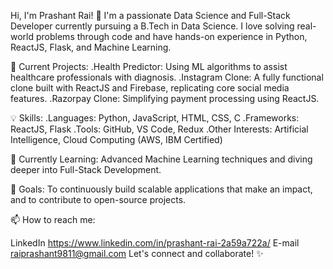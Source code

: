 Hi, I'm Prashant Rai! 👋
I'm a passionate Data Science and Full-Stack Developer currently pursuing a B.Tech in Data Science. I love solving real-world problems through code and have hands-on experience in Python, ReactJS, Flask, and Machine Learning.

🔭 Current Projects:
.Health Predictor: Using ML algorithms to assist healthcare professionals with diagnosis.
.Instagram Clone: A fully functional clone built with ReactJS and Firebase, replicating core social media features.
.Razorpay Clone: Simplifying payment processing using ReactJS.

💡 Skills:
.Languages: Python, JavaScript, HTML, CSS, C
.Frameworks: ReactJS, Flask
.Tools: GitHub, VS Code, Redux
.Other Interests: Artificial Intelligence, Cloud Computing (AWS, IBM Certified)

🌱 Currently Learning: Advanced Machine Learning techniques and diving deeper into Full-Stack Development.

🚀 Goals: To continuously build scalable applications that make an impact, and to contribute to open-source projects.

📫 How to reach me:

LinkedIn https://www.linkedin.com/in/prashant-rai-2a59a722a/
E-mail  raiprashant9811@gmail.com
Let's connect and collaborate! ✨

<!---
raiprashantt/raiprashantt is a ✨ special ✨ repository because its `README.md` (this file) appears on your GitHub profile.
You can click the Preview link to take a look at your changes.
--->
